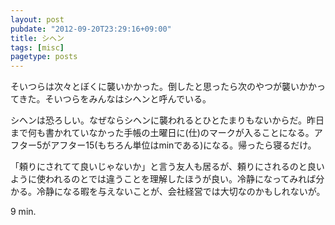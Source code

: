 ```yaml
---
layout: post
pubdate: "2012-09-20T23:29:16+09:00"
title: シヘン
tags: [misc]
pagetype: posts
---
```

そいつらは次々とぼくに襲いかかった。倒したと思ったら次のやつが襲いかかってきた。そいつらをみんなはシヘンと呼んでいる。

シヘンは恐ろしい。なぜならシヘンに襲われるとひとたまりもないからだ。昨日まで何も書かれていなかった手帳の土曜日に(仕)のマークが入ることになる。アフター5がアフター15(もちろん単位はminである)になる。帰ったら寝るだけ。

「頼りにされてて良いじゃないか」と言う友人も居るが、頼りにされるのと良いように使われるのとでは違うことを理解したほうが良い。冷静になってみれば分かる。冷静になる暇を与えないことが、会社経営では大切なのかもしれないが。

9 min.
